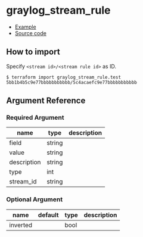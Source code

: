 # graylog_stream_rule

* [Example](../../examples/v0.12/stream_rule.tf)
* [Source code](../../graylog/terraform/resource_stream_rule.go)

## How to import

Specify `<stream id>/<stream rule id>` as ID.

```console
$ terraform import graylog_stream_rule.test 5bb1b4b5c9e77bbbbbbbbbbb/5c4acaefc9e77bbbbbbbbbbb
```

## Argument Reference

### Required Argument

name | type | description
--- | --- | ---
field | string |
value | string |
description | string |
type | int |
stream_id | string |

### Optional Argument

name | default | type | description
--- | --- | --- | ---
inverted | | bool |
